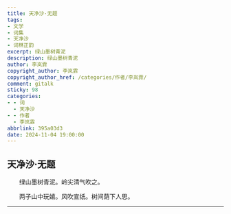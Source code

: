 ```yaml
---
title: 天净沙·无题
tags:
- 文学
- 词集
- 天净沙
- 词林正韵
excerpt: 绿山墨树青泥
description: 绿山墨树青泥
author: 李岚霏
copyright_author: 李岚霏
copyright_author_href: /categories/作者/李岚霏/
comment: gitalk
sticky: 98
categories:
- - 词
  - 天净沙
- - 作者
  - 李岚霏
abbrlink: 395a03d3
date: 2024-11-04 19:00:00
---
```


## 天净沙·无题

&emsp;&emsp;绿山墨树青泥。岭尖清气吹之。

&emsp;&emsp;两子山中玩嬉。风吹宣纸。树间荫下人思。

---